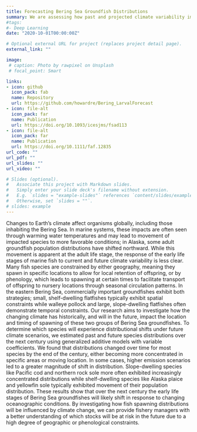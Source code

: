 ```yaml
---
title: Forecasting Bering Sea Groundfish Distributions
summary: We are assessing how past and projected climate variability impacts distribution and timing of groundfish spawning in the Bering Sea using the Bering10k ROMS. 
#tags:
#- Deep Learning
date: "2020-10-01T00:00:00Z"

# Optional external URL for project (replaces project detail page).
external_link: ""

image:
 # caption: Photo by rawpixel on Unsplash
 # focal_point: Smart

links:
- icon: github
  icon_pack: fab
  name: Repository
  url: https://github.com/howardre/Bering_LarvalForecast
- icon: file-alt
  icon_pack: far
  name: Publication
  url: https://doi.org/10.1093/icesjms/fsad113
- icon: file-alt
  icon_pack: far
  name: Publication
  url: https://doi.org/10.1111/faf.12835
url_code: ""
url_pdf: ""
url_slides: ""
url_video: ""

# Slides (optional).
#   Associate this project with Markdown slides.
#   Simply enter your slide deck's filename without extension.
#   E.g. `slides = "example-slides"` references `content/slides/example-slides.md`.
#   Otherwise, set `slides = ""`.
# slides: example
---
```


Changes to Earth’s climate affect organisms globally, including those inhabiting the Bering Sea. In marine systems, these impacts are often seen through warming water temperatures and may lead to movement of impacted species to more favorable conditions; in Alaska, some adult groundfish population distributions have shifted northward. While this movement is apparent at the adult life stage, the response of the early life stages of marine fish to current and future climate variability is less clear. Many fish species are constrained by either geography, meaning they spawn in specific locations to allow for local retention of offspring, or by phenology, which leads to spawning at certain times to facilitate transport of offspring to nursery locations through seasonal circulation patterns. In the eastern Bering Sea, commercially important groundfishes exhibit both strategies; small, shelf-dwelling flatfishes typically exhibit spatial constraints while walleye pollock and large, slope-dwelling flatfishes often demonstrate temporal constraints. Our research aims to investigate how the changing climate has historically, and will in the future, impact the location and timing of spawning of these two groups of Bering Sea groundfishes. To determine which species will experience distributional shifts under future climate scenarios, we estimated past and future species distributions over the next century using generalized additive models with variable coefficients. We found that distributions changed over time for most species by the end of the century, either becoming more concentrated in specific areas or moving location. In some cases, higher emission scenarios led to a greater magnitude of shift in distribution. Slope-dwelling species like Pacific cod and northern rock sole more often exhibited increasingly concentrated distributions while shelf-dwelling species like Alaska plaice and yellowfin sole typically exhibited movement of their population distribution. These results show that over the next century the early life stages of Bering Sea groundfishes will likely shift in response to changing oceanographic conditions. By investigating how fish spawning distributions will be influenced by climate change, we can provide fishery managers with a better understanding of which stocks will be at risk in the future due to a high degree of geographic or phenological constraints.
